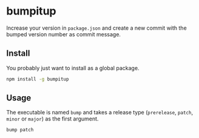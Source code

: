 # bumpitup

Increase your version in ``package.json`` and create a new commit with the
bumped version number as commit message.

## Install

You probably just want to install as a global package.
```bash
npm install -g bumpitup
```

## Usage

The executable is named ``bump`` and takes a release type (``prerelease``,
``patch``, ``minor`` or ``major``) as the first argument.

```bash
bump patch
```

